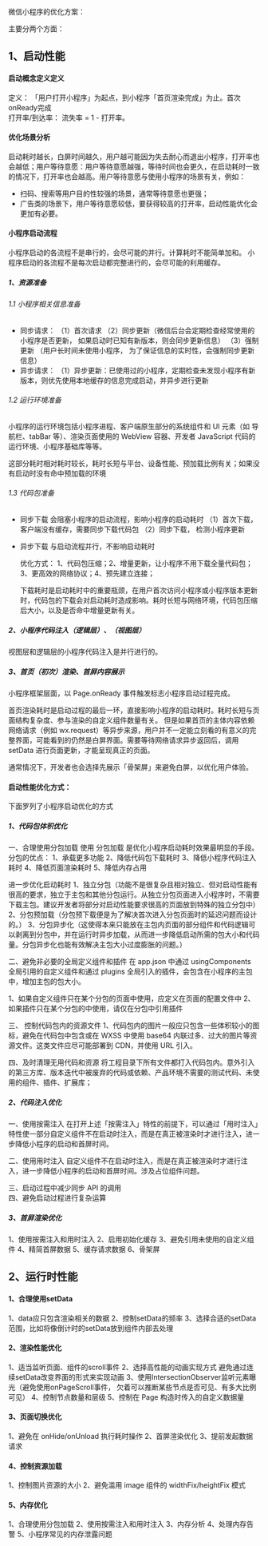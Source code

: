 微信小程序的优化方案：

主要分两个方面：
## 1、启动性能
#### 启动概念定义定义
定义： 「用户打开小程序」为起点，到小程序「首页渲染完成」为止。首次onReady完成  
打开率/到达率： 流失率 = 1 - 打开率。		

#### 优化场景分析
启动耗时越长，白屏时间越久，用户越可能因为失去耐心而退出小程序，打开率也会越低；用户等待意愿：用户等待意愿越强，等待时间也会更久，在启动耗时一致的情况下，打开率也会越高。用户等待意愿与使用小程序的场景有关，例如：

- 扫码、搜索等用户目的性较强的场景，通常等待意愿也更强； 
- 广告类的场景下，用户等待意愿较低，要获得较高的打开率，启动性能优化会更加有必要。

#### 小程序启动流程
小程序启动的各流程不是串行的，会尽可能的并行。计算耗时不能简单加和。
小程序启动的各流程不是每次启动都完整进行的，会尽可能的利用缓存。
##### 1、资源准备
###### 1.1 小程序相关信息准备
- 同步请求： 
  （1）首次请求
  （2）同步更新（微信后台会定期检查经常使用的小程序是否更新， 如果启动时已知有新版本，则会同步更新信息）
  （3）强制更新 （用户长时间未使用小程序， 为了保证信息的实时性，会强制同步更新信息）
- 异步请求：
  （1）异步更新：已使用过的小程序，定期检查未发现小程序有新版本，则优先使用本地缓存的信息完成启动，并异步进行更新
###### 1.2 运行环境准备
小程序的运行环境包括小程序进程、客户端原生部分的系统组件和 UI 元素（如 导航栏、tabBar 等）、渲染页面使用的 WebView 容器、开发者 JavaScript 代码的运行环境、小程序基础库等等。

这部分耗时相对耗时较长，耗时长短与平台、设备性能、预加载比例有关；如果没有启动时没有命中预加载的环境
###### 1.3 代码包准备
- 同步下载
  会阻塞小程序的启动流程，影响小程序的启动耗时
  （1）首次下载， 客户端没有缓存，需要同步下载代码包
  （2）同步下载， 检测小程序更新
- 异步下载
  与启动流程并行，不影响启动耗时

  优化方式：
  1、代码包压缩；2、增量更新，让小程序不用下载全量代码包；3、更高效的网络协议；4、预先建立连接；
    
  下载耗时是启动耗时中的重要瓶颈，在用户首次访问小程序或小程序版本更新时，代码包的下载会对启动耗时造成影响。耗时长短与网络环境，代码包压缩后大小，以及是否命中增量更新有关。
##### 2、小程序代码注入（逻辑层）、（视图层）
视图层和逻辑层的小程序代码注入是并行进行的。


##### 3、首页（初次）渲染、首屏内容展示
小程序框架层面，以 Page.onReady 事件触发标志小程序启动过程完成。

首页渲染耗时是启动过程的最后一环，直接影响小程序的启动耗时。耗时长短与页面结构复杂度、参与渲染的自定义组件数量有关。
但是如果首页的主体内容依赖网络请求（例如 wx.request）等异步来源，用户并不一定能立刻看的有意义的完整界面，可能看到的仍然是白屏界面。需要等待网络请求异步返回后，调用 setData 进行页面更新，才能呈现真正的页面。

通常情况下，开发者也会选择先展示「骨架屏」来避免白屏，以优化用户体验。


#### 启动性能优化方式： 
下面罗列了小程序启动优化的方式
##### 1、代码包体积优化
一、合理使用分包加载
使用 分包加载 是优化小程序启动耗时效果最明显的手段。
分包的优点：
1、承载更多功能 2、降低代码包下载耗时 3、降低小程序代码注入耗时  4、降低页面渲染耗时  5、降低内存占用

进一步优化启动耗时
1、独立分包（功能不是很复杂且相对独立、但对启动性能有很高的要求，独立于主包和其他分包运行。从独立分包页面进入小程序时，不需要下载主包。建议开发者将部分对启动性能要求很高的页面放到特殊的独立分包中）
2、分包预加载（分包预下载便是为了解决首次进入分包页面时的延迟问题而设计的。）
3、分包异步化（这使得本来只能放在主包内页面的部分组件和代码逻辑可以剥离到分包中，并在运行时异步加载，从而进一步降低启动所需的包大小和代码量。分包异步化也能有效解决主包大小过度膨胀的问题。）

二、避免非必要的全局定义组件和插件
在 app.json 中通过 usingComponents 全局引用的自定义组件和通过 plugins 全局引入的插件，会包含在小程序的主包中，增加主包的包大小。

1、如果自定义组件只在某个分包的页面中使用，应定义在页面的配置文件中
2、如果插件只在某个分包的中使用，请仅在分包中引用插件

三、 控制代码包内的资源文件
1、代码包内的图片一般应只包含一些体积较小的图标，避免在代码包中包含或在 WXSS 中使用 base64 内联过多、过大的图片等资源文件。这类文件应尽可能部署到 CDN，并使用 URL 引入。

四、及时清理无用代码和资源
将工程目录下所有文件都打入代码包内。意外引入的第三方库、版本迭代中被废弃的代码或依赖、产品环境不需要的测试代码、未使用的组件、插件、扩展库；
##### 2、代码注入优化
一、使用按需注入
在打开上述「按需注入」特性的前提下，可以通过「用时注入」特性使一部分自定义组件不在启动时注入，而是在真正被渲染时才进行注入，进一步降低小程序的启动和首屏时间。

二、使用用时注入
自定义组件不在启动时注入，而是在真正被渲染时才进行注入，进一步降低小程序的启动和首屏时间。涉及占位组件问题。

三、启动过程中减少同步 API 的调用  
四、避免启动过程进行复杂运算
##### 3、首屏渲染优化
1、使用按需注入和用时注入
2、启用初始化缓存
3、避免引用未使用的自定义组件
4、精简首屏数据
5、缓存请求数据
6、骨架屏

## 2、运行时性能

#### 1、合理使用setData
1、data应只包含渲染相关的数据
2、控制setData的频率
3、选择合适的setData范围，比如将像倒计时的setData放到组件内部去处理

#### 2、渲染性能优化
1、适当监听页面、组件的scroll事件
2、选择高性能的动画实现方式
避免通过连续setData改变界面的形式来实现动画
3、使用IntersectionObserver监听元素曝光（避免使用onPageScroll事件， 欠着可以推断某些节点是否可见、有多大比例可见）
4、控制节点数量和层级
5、控制在 Page 构造时传入的自定义数据量

#### 3、页面切换优化
1、避免在 onHide/onUnload 执行耗时操作
2、首屏渲染优化
3、提前发起数据请求

#### 4、控制资源加载
1、控制图片资源的大小
2、避免滥用 image 组件的 widthFix/heightFix 模式

#### 5、内存优化
1、合理使用分包加载
2、使用按需注入和用时注入
3、内存分析
4、处理内存告警
5、小程序常见的内存泄露问题